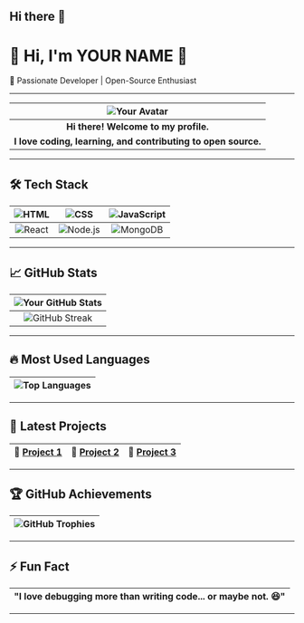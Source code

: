## Hi there 👋

# 🌟 Hi, I'm YOUR NAME 🌟

🚀 Passionate Developer | Open-Source Enthusiast

---

|   ![Your Avatar](https://github.com/yourusername.png?s=100)   |
| :-----------------------------------------------------------: |
|             **Hi there! Welcome to my profile.**              |
| **I love coding, learning, and contributing to open source.** |

---

## 🛠 Tech Stack

|  ![HTML](https://skillicons.dev/icons?i=html)  |    ![CSS](https://skillicons.dev/icons?i=css)     | ![JavaScript](https://skillicons.dev/icons?i=javascript) |
| :--------------------------------------------: | :-----------------------------------------------: | :------------------------------------------------------: |
| ![React](https://skillicons.dev/icons?i=react) | ![Node.js](https://skillicons.dev/icons?i=nodejs) |    ![MongoDB](https://skillicons.dev/icons?i=mongodb)    |

---

## 📈 GitHub Stats

| ![Your GitHub Stats](https://github-readme-stats.vercel.app/api?username=saivenkat444&show_icons=true&theme=radical) |
| :------------------------------------------------------------------------------------------------------------------: |
|           ![GitHub Streak](https://github-readme-streak-stats.herokuapp.com/?user=saivenkat444&theme=dark)           |

---

## 🔥 Most Used Languages

| ![Top Languages](https://github-readme-stats.vercel.app/api/top-langs/?username=saivenkat444&layout=compact&theme=radical&langs_count=6) |
| :--------------------------------------------------------------------------------------------------------------------------------------: |

---

## 🚀 Latest Projects

| 🔹 [Project 1](https://github.com/saivenkat444/project1) | 🔹 [Project 2](https://github.com/saivenkat444/project2) | 🔹 [Project 3](https://github.com/saivenkat444/project3) |
| :------------------------------------------------------: | :------------------------------------------------------: | :------------------------------------------------------: |

---

## 🏆 GitHub Achievements

| ![GitHub Trophies](https://github-profile-trophy.vercel.app/?username=saivenkat444&theme=radical&no-bg=true&margin-w=4) |
| :---------------------------------------------------------------------------------------------------------------------: |

---

## ⚡ Fun Fact

| **"I love debugging more than writing code... or maybe not. 😆"** |
| :---------------------------------------------------------------: |

---

<!--
**saivenkat444/saivenkat444** is a ✨ _special_ ✨ repository because its `README.md` (this file) appears on your GitHub profile.

Here are some ideas to get you started:

- 🔭 I’m currently working on ...
- 🌱 I’m currently learning ...
- 👯 I’m looking to collaborate on ...
- 🤔 I’m looking for help with ...
- 💬 Ask me about ...
- 📫 How to reach me: ...
- 😄 Pronouns: ...
- ⚡ Fun fact: ...
-->
